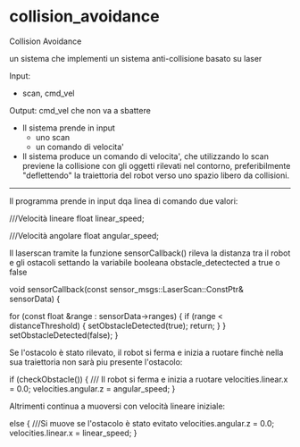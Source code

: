 # collision_avoidance

Collision Avoidance

un sistema che implementi un sistema anti-collisione basato su laser

Input: 
   - scan, cmd_vel

Output: cmd_vel che non va a sbattere
   - Il sistema prende in input
     - uno scan
     - un comando di velocita'
   - Il sistema produce un comando di velocita', che utilizzando lo scan
     previene la collisione con gli oggetti rilevati nel contorno,
     preferibilmente "deflettendo" la traiettoria del robot verso uno
     spazio libero da collisioni.

----------------------------------------------------------------------------------------------------

Il programma prende in input dqa linea di comando due valori:

///Velocità lineare
float linear_speed;

///Velocità angolare
float angular_speed;

Il laserscan tramite la funzione sensorCallback() rileva la distanza tra il robot e gli ostacoli settando la variabile booleana obstacle_detectected
a true o false 

void sensorCallback(const sensor_msgs::LaserScan::ConstPtr& sensorData) {
 
  for (const float &range : sensorData->ranges) {
    if (range < distanceThreshold) {
      setObstacleDetected(true);
      return;
    }
  }
  setObstacleDetected(false);
}


Se l'ostacolo è stato rilevato, il robot si ferma e inizia a ruotare finchè nella sua traiettoria non sarà piu presente l'ostacolo:

   if (checkObstacle()) {
     /// Il robot si ferma e inizia a ruotare
     velocities.linear.x = 0.0;
     velocities.angular.z = angular_speed;
   } 
        
 Altrimenti continua a muoversi con velocità lineare iniziale:
 
   else {
    ///Si muove se l'ostacolo è stato evitato
    velocities.angular.z = 0.0;
    velocities.linear.x = linear_speed;
  }

